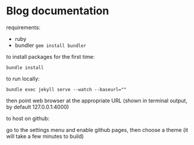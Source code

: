 # Blog documentation

requirements:

- ruby
- bundler `gem install bundler`

to install packages for the first time:

`bundle install`

to run locally:

`bundle exec jekyll serve --watch --baseurl=""`

then point web browser at the appropriate URL (shown in terminal output, by default 127.0.0.1:4000)

to host on github:

go to the settings menu and enable github pages, then choose a theme (it will take a few minutes to build)

